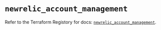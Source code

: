 # `newrelic_account_management`

Refer to the Terraform Registory for docs: [`newrelic_account_management`](https://www.terraform.io/docs/providers/newrelic/r/account_management).
